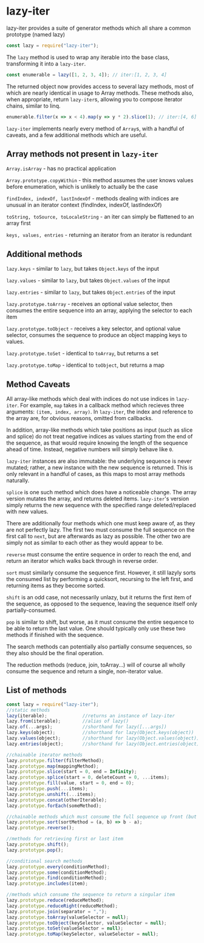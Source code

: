 # lazy-iter

lazy-iter provides a suite of generator methods which all share a
common prototype (named lazy)

```javascript
const lazy = require("lazy-iter");
```

The `lazy` method is used to wrap any iterable into the base class, transforming
it into a `lazy-iter`.

```javascript
const enumerable = lazy([1, 2, 3, 4]); // iter:[1, 2, 3, 4]
```

The returned object now provides access to several lazy methods, most of which are
nearly identical in usage to Array methods. These methods also, when appropriate,
return `lazy-iter`s, allowing you to compose iterator chains, similar to linq.

```javascript
enumerable.filter(x => x < 4).map(y => y * 2).slice(1); // iter:[4, 6]
```

`lazy-iter` implements nearly every method of `Array`s, with a handful of caveats,
and a few additional methods which are useful.

## Array methods not present in `lazy-iter`
`Array.isArray` - has no practical application

`Array.prototype.copyWithin` - this method assumes the user knows values before
enumeration, which is unlikely to actually be the case

`findIndex, indexOf, lastIndexOf` - methods dealing with indices are unusual in an
iterator context (findIndex, indexOf, lastIndexOf)

`toString, toSource, toLocaleString` - an iter can simply be flattened to an array first

`keys, values, entries` - returning an iterator from an iterator is redundant

## Additional methods
`lazy.keys` - similar to `lazy`, but takes `Object.keys` of the input

`lazy.values` - similar to `lazy`, but takes `Object.values` of the input

`lazy.entries` - similar to `lazy`, but takes `Object.entries` of the input

`lazy.prototype.toArray` - receives an optional value selector, then consumes
the entire sequence into an array, applying the selector to each item

`lazy.prototype.toObject` - receives a key selector, and optional value selector,
consumes the sequence to produce an object mapping keys to values.

`lazy.prototype.toSet` - identical to `toArray`, but returns a set

`lazy.prototype.toMap` - identical to `toObject`, but returns a map

## Method Caveats

All array-like methods which deal with indices do not use indices in `lazy-iter`.
For example, `map` takes in a callback method which recieves three arguments:
`(item, index, array)`. In `lazy-iter`, the index and reference to the array are,
for obvious reasons, omitted from callbacks.

In addition, array-like methods which take positions as input (such as slice and
splice) do not treat negative indices as values starting from the end of the
sequence, as that would require knowing the length of the sequence ahead of time.
Instead, negative numbers will simply behave like `0`.

`lazy-iter` instances are also immutable: the underlying sequence is never mutated;
rather, a new instance with the new sequence is returned. This is only relevant in
a handful of cases, as this maps to most array methods naturally.

`splice` is one such method which does have a noticeable change. The array version
mutates the array, and returns deleted items. `lazy-iter`'s version simply
returns the new sequence with the specified range deleted/replaced with new values.

There are additionally four methods which one must keep aware of, as they are not perfectly lazy.
The first two must consume the full sequence on the first call to `next`, but are
afterwards as lazy as possible. The other two are simply not as similar to each
other as they would appear to be.

`reverse` must consume the entire sequence in order to reach the end, and return
an iterator which walks back through in reverse order.

`sort` must similarly consume the sequence first. However, it still lazyly sorts
the consumed list by performing a quicksort, recursing to the left first, and 
returning items as they become sorted.

`shift` is an odd case, not necessarily unlazy, but it returns the first item
of the sequence, as opposed to the sequence, leaving the sequence itself only
partially-consumed.

`pop` is similar to shift, but worse, as it must consume the entire sequence to
be able to return the last value. One should typically only use these two methods
if finished with the sequence.

The search methods can potentially also partially consume sequences, so they also
should be the final operation. 

The reduction methods (reduce, join, toArray...) will of course all wholly consume
the sequence and return a single, non-iterator value.

## List of methods
```javascript
const lazy = require("lazy-iter");
//static methods
lazy(iterable);             //returns an instance of lazy-iter
lazy.from(iterable);        //alias of lazy()
lazy.of(...args);           //shorthand for lazy([...args])
lazy.keys(object);          //shorthand for lazy(Object.keys(object))
lazy.values(object);        //shorthand for lazy(Object.values(object))
lazy.entries(object);       //shorthand for lazy(Object.entries(object))

//chainable iterator methods
lazy.prototype.filter(filterMethod);
lazy.prototype.map(mappingMethod);
lazy.prototype.slice(start = 0, end = Infinity);
lazy.prototype.splice(start = 0, deleteCount = 0, ...items);
lazy.prototype.fill(value, start = 0, end = 0);
lazy.prototype.push(...items);
lazy.prototype.unshift(...items);
lazy.prototype.concat(otherIterable);
lazy.prototype.forEach(someMethod);

//chainable methods which must consume the full sequence up front (but are still lazy)
lazy.prototype.sort(sortMethod = (a, b) => b - a);
lazy.prototype.reverse();

//methods for retrieving first or last item
lazy.prototype.shift();
lazy.prototype.pop();

//conditional search methods
lazy.prototype.every(conditionMethod);
lazy.prototype.some(conditionMethod);
lazy.prototype.find(conditionMethod);
lazy.prototype.includes(item);

//methods which consume the sequence to return a singular item
lazy.prototype.reduce(reduceMethod);
lazy.prototype.reduceRight(reduceMethod);
lazy.prototype.join(separator = ",");
lazy.prototype.toArray(valueSelector = null);
lazy.prototype.toObject(keySelector, valueSelector = null);
lazy.prototype.toSet(valueSelector = null);
lazy.prototype.toMap(keySelector, valueSelector = null);
```
